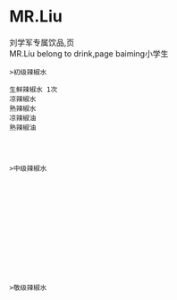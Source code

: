 # MR.Liu
刘学军专属饮品,页  </br>
MR.Liu belong to drink,page
baiming小学生

    >初级辣椒水

    生鲜辣椒水 1次
    凉辣椒水
    熟辣椒水
    凉辣椒油
    熟辣椒油




    >中级辣椒水














    >敬级辣椒水
